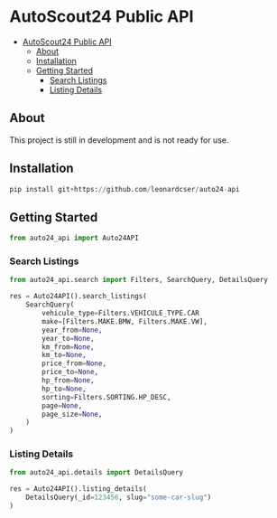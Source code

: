 # AutoScout24 Public API

- [AutoScout24 Public API](#autoscout24-public-api)
  - [About](#about)
  - [Installation](#installation)
  - [Getting Started](#getting-started)
    - [Search Listings](#search-listings)
    - [Listing Details](#listing-details)

## About

This project is still in development and is not ready for use.

## Installation

```python
pip install git+https://github.com/leonardcser/auto24-api
```

## Getting Started

```python
from auto24_api import Auto24API
```

### Search Listings

```python
from auto24_api.search import Filters, SearchQuery, DetailsQuery

res = Auto24API().search_listings(
    SearchQuery(
        vehicule_type=Filters.VEHICULE_TYPE.CAR
        make=[Filters.MAKE.BMW, Filters.MAKE.VW],
        year_from=None,
        year_to=None,
        km_from=None,
        km_to=None,
        price_from=None,
        price_to=None,
        hp_from=None,
        hp_to=None,
        sorting=Filters.SORTING.HP_DESC,
        page=None,
        page_size=None,
    )
)
```

### Listing Details

```python
from auto24_api.details import DetailsQuery

res = Auto24API().listing_details(
    DetailsQuery(_id=123456, slug="some-car-slug")
)
```
